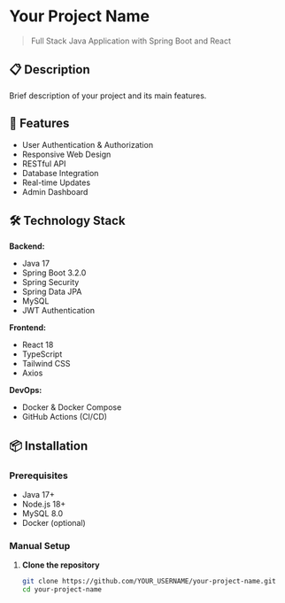 # Your Project Name

> Full Stack Java Application with Spring Boot and React

## 📋 Description

Brief description of your project and its main features.

## 🚀 Features

- User Authentication & Authorization
- Responsive Web Design
- RESTful API
- Database Integration
- Real-time Updates
- Admin Dashboard

## 🛠️ Technology Stack

**Backend:**
- Java 17
- Spring Boot 3.2.0
- Spring Security
- Spring Data JPA
- MySQL
- JWT Authentication

**Frontend:**
- React 18
- TypeScript
- Tailwind CSS
- Axios

**DevOps:**
- Docker & Docker Compose
- GitHub Actions (CI/CD)

## 📦 Installation

### Prerequisites
- Java 17+
- Node.js 18+
- MySQL 8.0
- Docker (optional)

### Manual Setup

1. **Clone the repository**
   ```bash
   git clone https://github.com/YOUR_USERNAME/your-project-name.git
   cd your-project-name
